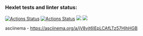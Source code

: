 ### Hexlet tests and linter status:
[![Actions Status](https://github.com/rustemgb/python-project-50/actions/workflows/hexlet-check.yml/badge.svg)](https://github.com/rustemgb/python-project-50/actions)
[![Actions Status](https://github.com/rustemgb/python-project-50/actions/workflows/check_workflows.yml/badge.svg)](https://github.com/rustemgb/python-project-50/actions)
<a href="https://codeclimate.com/github/rustemgb/python-project-50/maintainability"><img src="https://api.codeclimate.com/v1/badges/f3aefa7954dd0f1e6917/maintainability" /></a>
<a href="https://codeclimate.com/github/rustemgb/python-project-50/test_coverage"><img src="https://api.codeclimate.com/v1/badges/f3aefa7954dd0f1e6917/test_coverage" /></a>

asciinema - https://asciinema.org/a/jV8vjt6lEpLCAfLTz57HIhHGB